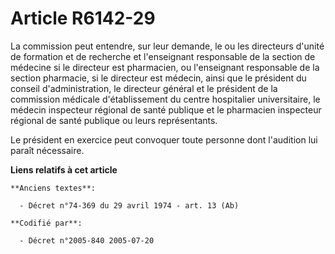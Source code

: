 # Article R6142-29

La commission peut entendre, sur leur demande, le ou les directeurs d'unité de formation et de recherche et l'enseignant
responsable de la section de médecine si le directeur est pharmacien, ou l'enseignant responsable de la section pharmacie, si
le directeur est médecin, ainsi que le président du conseil d'administration, le directeur général et le président de la
commission médicale d'établissement du centre hospitalier universitaire, le médecin inspecteur régional de santé publique et
le pharmacien inspecteur régional de santé publique ou leurs représentants.

Le président en exercice peut convoquer toute personne dont l'audition lui paraît nécessaire.

**Liens relatifs à cet article**

	**Anciens textes**:

	  - Décret n°74-369 du 29 avril 1974 - art. 13 (Ab)

	**Codifié par**:

	  - Décret n°2005-840 2005-07-20
